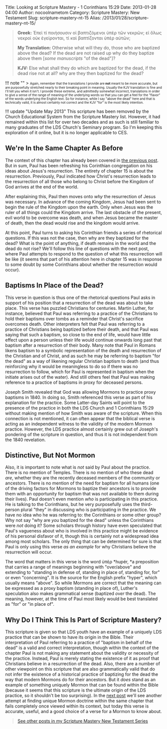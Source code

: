 Title: Looking at Scripture Mastery - 1 Corinthians 15:29
Date: 2013-01-28 04:00
Author: nocoolnametom
Category: Scripture Mastery: New Testament
Slug: scripture-mastery-nt-15
Alias: /2013/01/28/scripture-mastery-nt-15/

> **Greek:**
>  Ἐπεὶ τί ποιήσουσιν οἱ βαπτιζόμενοι ὑπὲρ τῶν νεκρῶν; εἰ ὅλως νεκροὶ οὐκ ἐγείρονται, τί καὶ βαπτίζονται ὑπὲρ αὐτῶν;
>
> **My Translation:**
>  Otherwise what will they do, those who are baptized above the dead? If the dead are not raised up why do they baptize above them <span>[*some manuscripts* "of the dead"]</span>?
>
> **KJV:**
>  Else what shall they do which are baptized for the dead, if the dead rise not at all? why are they then baptized for the dead?

!!! note ""
     > <span style="font-size: x-small;">Again, remember that the translations I provide are **not** meant to be more accurate, but are  purposefully stretched nearly to their breaking point in meaning.  Usually the KJV translation is fine and I'll tell you when it isn't.  I provide these extreme, and admittedly somewhat incorrect, translations in order to give a sense of the range of meaning of the underlying words so that you can get a feel for the "flavor" of the words underlying the English text.  So for instance, while I say "above the dead" here and that is technically valid, it is almost certainly not correct and the KJV "for" is the most likely intention.</span>

!!! update "Update May 2013"
     This scripture has been removed by the Church Educational System from the Scripture Mastery list. However, it had remained within this list for over two decades and as such is still familiar to many graduates of the LDS Church's Seminary program. So I'm keeping this exploration of it online, but it is no longer applicable to CES.

We're In the Same Chapter As Before
-----------------------------------

The context of this chapter has already been covered in [the previous post][]. But in sum, Paul has been refreshing his Corinthian congregation on his ideas about Jesus's resurrection.  The entirety of chapter 15 is about the resurrection. Previously, Paul indicated how Christ's resurrection leads to the resurrection of all those who belong to Christ before the Kingdom of God arrives at the end of the world.

After explaining this, Paul then moves onto *why* the resurrection of Jesus was necessary.  In advance of the coming Kingdom, Jesus had been sent to begin the rule of the Kingdom upon the earth.  Only when Jesus was the ruler of all things could the Kingdom arrive.  The last obstacle of the present, evil world to be overcome was death, and when Jesus became the master of death, then the dead would rise and the kingdom would arrive.

At this point, Paul turns to asking his Corinthian friends a series of rhetorical questions.  If this was not the case, then why are they baptized for the dead? What is the point of anything, if death remains in the world and the dead do not rise?  We'll follow this line of questions with the next post, where Paul attempts to respond to the question of what this resurrection will be like (it seems that part of his attention here in chapter 15 was in response to some doubt by some Corinthians about whether the resurrection would occur).

Baptisms In Place of the Dead?
------------------------------

This verse in question is thus one of the rhetorical questions Paul asks in support of his position that a resurrection of the dead was about to take place. This verse has puzzled Christians for centuries.  Martin Luther, for instance, believed that Paul was referring to a practice of the Christians to hold their baptisms over tombs as a reminder that Christ's sacrifice overcomes death. Other interpreters felt that Paul was referring to a practice of Christians being baptized before their death, and that Paul was saying that such a baptism, so close to the end of life, would have little effect upon a person unless their life would continue onwards long past that baptism after a resurrection of their body.  Many note that Paul in Romans likens baptism to a symbolic representation of the death and resurrection of the Christian and of Christ, and as such he may be referring to baptism "for the dead" as a way of likening regular Christian baptism to death (and thus reinforcing why it would be meaningless to do so if there was no resurrection to follow, which for Paul is represented in baptism when the initiate arises out of the water).  And still others feel that Paul was making reference to a practice of baptisms in proxy for deceased persons.

Joseph Smith revealed that God was allowing Mormons to practice proxy baptisms in 1840.  In doing so, Smith referenced this verse as part of his explanation for the practice.  Some Latter-day Saints will point to the presence of the practice in both the LDS Church and 1 Corinthians 15:29 without making mention of how Smith was aware of the scripture.  When this connection is not mentioned, it can often appear that the biblical verse is acting as an independent witness to the validity of the modern Mormon practice.  However, the LDS practice almost certainly grew out of Joseph's pondering of the scripture in question, and thus it is not independent from the 1840 revelation.

Distinctive, But Not Mormon
---------------------------

Also, it is important to note what is *not* said by Paul about the practice. There is no mention of Temples.  There is no mention of who these dead *are*, whether they are the recently deceased members of the community or ancestors. There is no mention of the need for baptism for all humans (one of the driving factors for Mormons to baptize their ancestors is to provide them with an opportunity for baptism that was not available to them during their lives). Paul doesn't even mention *who* is participating in this practice.  He is talking to the Corinthians, but he very purposefully uses the third-person plural "they" in discussing who is participating in the practice.  We have no idea who he was referring to: the Corinthians or some other group?  Why not say "why are *you* baptized for the dead" unless the Corinthians were *not* doing it?  Some scholars through history have even speculated that Paul's vagueness about who is involved in this practice might be evidence of his personal disfavor of it, though this is certainly not a widespread idea among most scholars.  The only thing that can be determined for sure is that Paul is only using this verse *as an example* for why Christians believe the resurrection will occur.

The word that matters in this verse is the word ὑπὲρ *hupér, *a preposition that carries a range of meanings beginning with "over/above" and extending to "standing in defense of, standing in place of, standing for, for" or even "concerning".  It is the source for the English prefix "hyper", which usually means "above".  So while Mormons are correct that the meaning can be expressed as a proxy baptism (standing in place of), Luther's speculation also makes grammatical sense (baptized *over* the dead).  The meaning, however, at the time of Paul most likely would be best translated as "for" or "in place of".

Why Do I Think This Is Part of Scripture Mastery?
-------------------------------------------------

This scripture is given so that LDS youth have an example of a uniquely LDS practice that can be shown to have its origin in the Bible.  Their interpretation of Paul referring to a practice of "baptism in behalf of the dead" is a valid and correct interpretation, though within the context of the chapter Paul is not making any statement about the validity or necessity of the practice.  Instead, Paul is merely stating the existence of it as proof that Christians believe in a resurrection of the dead.  Also, there are a number of other viewpoint on this scripture that are also grammatically valid that do not infer the existence of a historical practice of baptizing for the dead the way that modern Mormons do for their ancestors.  But it *does* stand as an example of something uniquely Mormon that can be found within the Bible (because it seems that this scripture is the ultimate origin of the LDS practice, so it shouldn't be too surprising).  In the [next post][] we'll see another attempt at finding unique Mormon doctrine within the same chapter that fails completely once viewed within its context, but today this verse is accurate, useful, and a good choice of a verse for a Mormon to know about.

> [See other posts in my Scripture Mastery New Testament Series][]

[the previous post]: |filename|scripture-mastery-nt-14.md "1 Corinthians 15:20-22"
[next post]: |filename|scripture-mastery-nt-16.md "1 Corinthians 15:40-42"
[See other posts in my Scripture Mastery New Testament Series]: |filename|pages/scripture-mastery-new-testament.md "Scripture Mastery: New Testament"
